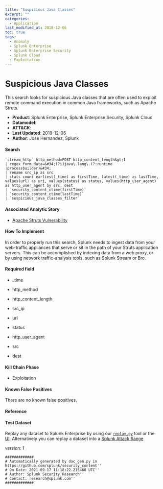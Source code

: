 ```yaml
---
title: "Suspicious Java Classes"
excerpt: ""
categories:
  - Application
last_modified_at: 2018-12-06
toc: true
tags:
  - Anomaly
  - Splunk Enterprise
  - Splunk Enterprise Security
  - Splunk Cloud
  - Exploitation
---
```


# Suspicious Java Classes

This search looks for suspicious Java classes that are often used to exploit remote command execution in common Java frameworks, such as Apache Struts.

- **Product**: Splunk Enterprise, Splunk Enterprise Security, Splunk Cloud
- **Datamodel**:
- **ATT&CK**: 
- **Last Updated**: 2018-12-06
- **Author**: Jose Hernandez, Splunk



#### Search

```
`stream_http` http_method=POST http_content_length&gt;1 
| regex form_data=&#34;(?i)java\.lang\.(?:runtime
|processbuilder)&#34; 
| rename src_ip as src 
| stats count earliest(_time) as firstTime, latest(_time) as lastTime, values(url) as uri, values(status) as status, values(http_user_agent) as http_user_agent by src, dest 
| `security_content_ctime(firstTime)` 
| `security_content_ctime(lastTime)` 
| `suspicious_java_classes_filter`
```

#### Associated Analytic Story

* [Apache Struts Vulnerability](_stories/apache_struts_vulnerability)


#### How To Implement
In order to properly run this search, Splunk needs to ingest data from your web-traffic appliances that serve or sit in the path of your Struts application servers. This can be accomplished by indexing data from a web proxy, or by using network traffic-analysis tools, such as Splunk Stream or Bro.

#### Required field

* _time

* http_method

* http_content_length

* src_ip

* url

* status

* http_user_agent

* src

* dest


#### Kill Chain Phase

* Exploitation


#### Known False Positives
There are no known false positives.




#### Reference


#### Test Dataset
Replay any dataset to Splunk Enterprise by using our [`replay.py`](https://github.com/splunk/attack_data#using-replaypy) tool or the [UI](https://github.com/splunk/attack_data#using-ui).
Alternatively you can replay a dataset into a [Splunk Attack Range](https://github.com/splunk/attack_range#replay-dumps-into-attack-range-splunk-server)



_version_: 1

```
#############
# Automatically generated by doc_gen.py in https://github.com/splunk/security_content''
# On Date: 2021-09-17 11:18:22.215460 UTC''
# Author: Splunk Security Research''
# Contact: research@splunk.com''
#############
```